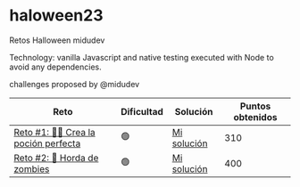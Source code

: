 # haloween23
Retos Halloween midudev

Technology: vanilla Javascript and native testing executed with Node to avoid any dependencies.

challenges proposed by @midudev

| Reto | Dificultad | Solución | Puntos obtenidos |
| --- | --- | --- | --- |
| [Reto #1: 🧙‍♀️ Crea la poción perfecta](https://www.halloween.dev/es/retos/2024/1) | 🟢 | [Mi solución](hhttps://github.com/sergitxu/haloween23/blob/main/Reto%20%231%3A%20Crea%20la%20poci%C3%B3n%20perfecta/01.js) | 310 |
| [Reto #2: 🧟 Horda de zombies](https://www.halloween.dev/es/retos/2024/2) | 🟢 | [Mi solución](https://github.com/sergitxu/haloween23/blob/main/Reto%20%232%3A%20Horda%20de%20zombies/02.js) | 400 |